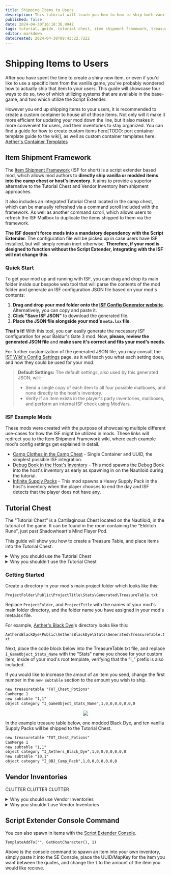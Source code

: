 ```yaml
---
title: Shipping Items to Users
description: This tutorial will teach you how to how to ship both vanilla, and modded items using the four main methods of item distribution.
published: false
date: 2024-04-30T16:18:36.994Z
tags: tutorial, guide, tutorial chest, item shipment framework, treasuretables, treasure tables, isf, vendor, shop, items, console command, templateaddto, add items, ship items, merchant inventories, vendor inventories, shop inventories, merchant
editor: markdown
dateCreated: 2024-04-30T09:43:22.722Z
---
```


# Shipping Items to Users
After you have spent the time to create a shiny new item, or even if you'd like to use a specific item from the vanilla game, you've probably wondered how to actually ship that item to your users. This guide will showcase four ways to do so, two of which utilizing systems that are available in the base-game, and two which utilize the Script Extender.

However you end up shipping items to your users, it is recommended to create a custom container to house all of those items. Not only will it make it more efficient for updating your mod down the line, but it also makes it more convenient for users, and their inventories to stay organized. You can find a guide for how to create custom items here[TODO: port container template guide to the wiki], as well as custom container templates here: [Aether's Container Templates](https://www.nexusmods.com/baldursgate3/mods/8418)

## Item Shipment Framework
The [Item Shipment Framework](https://www.nexusmods.com/baldursgate3/mods/8295) (ISF for short) is a script extender based mod, which allows mod authors to **directly ship vanilla or modded items into the camp chest or host's inventory**. It aims to provide a superior alternative to the Tutorial Chest and Vendor Inventory item shipment approaches.

It also includes an integrated Tutorial Chest located in the camp chest, which can be manually refreshed via a command scroll included with the framework. As well as another command scroll, which allows users to refresh the ISF Mailbox to duplicate the items shipped to them via the framework.

**The ISF doesn't force mods into a mandatory dependency with the Script Extender**. The configuration file will be picked up in case users have ISF installed, but will simply remain inert otherwise. **Therefore, if your mod is designed to function without the Script Extender, integrating with the ISF will not change this**.

### Quick Start
To get your mod up and running with ISF, you can drag and drop its main folder inside our bespoke web tool that will parse the contents of the mod folder and generate an ISF configuration JSON file based on your mod's contents:

1. **Drag and drop your mod folder onto the [ISF Config Generator website](https://bg3-isf-config-generator.vercel.app/)**. Alternatively, you can copy and paste it.
2. **Click "Save ISF JSON"** to download the generated file.
3. **Place the JSON file alongside your mod's `meta.lsx` file**.

**That's it!** With this tool, you can easily generate the necessary ISF configuration for your Baldur's Gate 3 mod. Now, **please, review the generated JSON file** and **make sure it's correct and fits your mod's needs**.

For further customization of the generated JSON file, you may consult the [ISF Wiki's Config Settings](https://github.com/AtilioA/BG3-item-shipment-framework/wiki/ISF-Config-Settings) page, as it will teach you what each setting does, and how they could be used for your mod.

> **Default Settings:** The default settings, also used by this generated JSON, will:
> * Send a single copy of each item to all four possible mailboxes, and none directly to the host's inventory.
> * Verify if an item exists in the player's party inventories, mailboxes, and perform an internal ISF check using ModVars.
<!-- {blockquote:.is-info} -->

### ISF Example Mods
These mods were created with the purpose of showcasing multiple different use-cases for how the ISF might be utilized in mods. These links will redirect you to the Item Shipment Framework wiki, where each example mod's config settings get explained in detail.
* [Camp Clothes in the Camp Chest](https://github.com/AtilioA/BG3-item-shipment-framework/wiki/Example-Mods#camp-clothes-in-the-camp-chest) - Single Container and UUID, the simplest possible ISF integration.
* [Debug Book in the Host's Inventory](https://github.com/AtilioA/BG3-item-shipment-framework/wiki/Example-Mods#debug-book-in-the-hosts-inventory) - This mod spawns the Debug Book into the host's inventory as early as spawning in on the Nautiloid during the tutorial.
* [Infinite Supply Packs](https://github.com/AtilioA/BG3-item-shipment-framework/wiki/Example-Mods#infinite-supply-packs) - This mod spawns a Heavy Supply Pack in the host's inventory when the player chooses to end the day and ISF detects that the player does not have any.

## Tutorial Chest
The "Tutorial Chest" is a Cartilaginous Chest located on the Nautiloid, in the tutorial of the game. It can be found in the room containing the "Eldritch Rune", just past Shadowheart's Mind Flayer Pod.

This guide will show you how to create a Treasure Table, and place items into the Tutorial Chest.
<details>
  <summary>Why you should use the Tutorial Chest</summary>
The Tutorial Chest offers a quick and easy way to ship items to your users, is a method that only takes a few minutes to set up, and is widely recognized as the standard way to ship items to users.

- Users will have almost immediate access to your items during the Tutorial.
- It functions for users who do not have access to the Script Extender, such as people who play on Mac.
</details>
<details>
  <summary>Why you shouldn't use the Tutorial Chest</summary>
The modding community has been placing items into this tutorial chest as a crutch to easily distribute items to users since the game was in beta, due to there not being an easier alternative to give items directly to users at the time. This has led many custom item mods to use the Tutorial Chest for item shipment, and has caused issues such as:

- If too many mods that use the chest are installed, it will take multiple seconds to open it, and cause lag due to engine limitations.
- The chest is only located in the tutorial, leading to users being unable to acquire items from the chest after they've made it to Act 1. 
- It is a requirement to use a tutorial chest summoning mod if you wish to get an item from it after the tutorial.
- If too many mods that use the Tutorial Chest are installed, the chest will become cluttered and hard to sort through.
- There is no granularity or customization in the way you can utilize the Tutorial Chest, such as choosing when an item will spawn, or if there will be a cost to acquire the item.
- If a user wishes to have multiple of an item found in the chest, authors must include multiple of the same item. Else users will have to use a tutorial chest summoning mod to duplicate the chest.
</details>

### Getting Started

Create a directory in your mod's main project folder which looks like this:

`ProjectFolder\Public\ProjectTitle\Stats\Generated\TreasureTable.txt`

Replace `ProjectFolder`, and `ProjectTitle` with the names of your mod's main folder directory, and the folder name you have assigned in your mod's meta.lsx file.

For example, [Aether's Black Dye](https://www.nexusmods.com/baldursgate3/mods/1177)'s directory looks like this:

`AethersBlackDye\Public\AethersBlackDye\Stats\Generated\TreasureTable.txt`

Next, place the code block below into the TreasureTable.txt file, and replace `I_GameObject_Stats_Name` with the "Stats" name you chose for your custom item, inside of your mod's root template, verifying that the "I_" prefix is also included.

If you would like to increase the amout of an item you send, change the first number in the `new subtable` section to the amount you wish to ship.

```txt
new treasuretable "TUT_Chest_Potions"
CanMerge 1
new subtable "1,1"
object category "I_GameObject_Stats_Name",1,0,0,0,0,0,0,0
```

<p align="center">
  <img src="https://images2.imgbox.com/0f/a6/XOms11nH_o.png" />
</p>

In the example treasure table below, one modded Black Dye, and ten vanilla Supply Packs will be shipped to the Tutorial Chest.
```txt
new treasuretable "TUT_Chest_Potions"
CanMerge 1
new subtable "1,1"
object category "I_Aethers_Black_Dye",1,0,0,0,0,0,0,0
new subtable "10,1"
object category "I_OBJ_Camp_Pack",1,0,0,0,0,0,0,0
```

## Vendor Inventories
CLUTTER CLUTTER CLUTTER

<details>
  <summary>Why you should use Vendor Inventories</summary>
Words
  
- You can set a specific price that users pay to acquire your item.
- The method is more lore, and roleplay friendly.
</details>
<details>
  <summary>Why you shouldn't use Vendor Inventories</summary>
While there are certainly pros to sending your items via Vendor Inventory lists, there are some downsides which can't be overlooked:

- Sending items to your users via Trader Inventories will halt any chance of your mod being able to be uninstalled from the game once a playthrough has been started.
- Installing multiple mods which send items via vendor inventories will cause vanilla items to spawn less frequently during the long rest item rotation.
- This will lead to seeing the same modded items over and over again inside of different stores rather than new vanilla items.
</details>

## Script Extender Console Command
You can also spawn in items with the [Script Extender Console](https://wiki.bg3.community/en/Tutorials/Mod-Use/How-to-install-Script-Extender#h-3-how-to-install-the-console).

`TemplateAddTo("", GetHostCharacter(), 1)`

Above is the console command to spawn an item into your own inventory, simply paste it into the SE Console, place the UUID/MapKey for the item you want between the quotes, and change the `1` to the amount of the item you would like recieve.